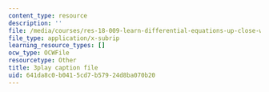 ```yaml
---
content_type: resource
description: ''
file: /media/courses/res-18-009-learn-differential-equations-up-close-with-gilbert-strang-and-cleve-moler-fall-2015/641da8c0b0415cd7b57924d8ba070b20_Ku2zZ5Vfpzo.vtt
file_type: application/x-subrip
learning_resource_types: []
ocw_type: OCWFile
resourcetype: Other
title: 3play caption file
uid: 641da8c0-b041-5cd7-b579-24d8ba070b20
---
```

